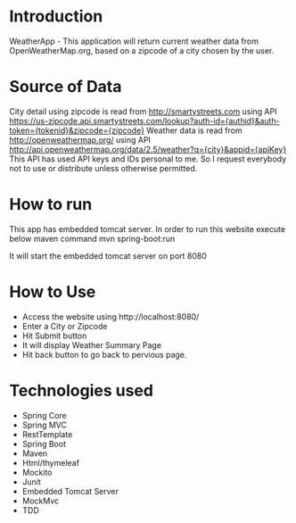 # Introduction
WeatherApp - This application will return current weather data from OpenWeatherMap.org, based on a zipcode of a city chosen by the user.

# Source of Data
City detail using zipcode is read from http://smartystreets.com using API https://us-zipcode.api.smartystreets.com/lookup?auth-id={authid}&auth-token={tokenid}&zipcode={zipcode}
Weather data is read from http://openweathermap.org/ using API http://api.openweathermap.org/data/2.5/weather?q={city}&appid={apiKey}
This API has used API keys and IDs personal to me. So I request everybody not to use or distribute unless otherwise permitted.

# How to run
This app has embedded tomcat server. In order to run this website execute below maven command
mvn spring-boot:run

It will start the embedded tomcat server on port 8080

# How to Use
- Access the website using http://localhost:8080/
- Enter a City or Zipcode
- Hit Submit button
- It will display Weather Summary Page
- Hit back button to go back to pervious page.

# Technologies used
- Spring Core
- Spring MVC
- RestTemplate
- Spring Boot
- Maven
- Html/thymeleaf
- Mockito
- Junit
- Embedded Tomcat Server
- MockMvc
- TDD
